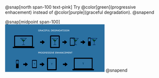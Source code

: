 @snap[north span-100 text-pink]
Try @color[green](progressive enhacement) instead of @color[purple](graceful degradation).
@snapend

@snap[midpoint span-100]
![progressive approache](assets/img/graceful-progressive.png)
@snapend